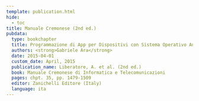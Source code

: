 ```yaml
---
template: publication.html
hide:
  - toc
title: Manuale Cremonese (2nd ed.)
pubdata:
  type: bookchapter
  title: Programmazione di App per Dispositivi con Sistema Operativo Android
  authors: <strong>Gabriele Ara</strong>
  date: 2015-04-01
  custom_date: April, 2015
  publication_name: Liberatore, A. et al. (2nd ed.)
  book: Manuale Cremonese di Informatica e Telecomunicazioni
  pages: chpt. 35, pp. 1479-1509
  editor: Zanichelli Editore (Italy)
  language: ita
---
```

